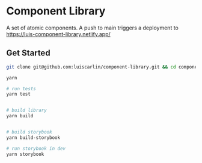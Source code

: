 # Component Library

A set of atomic components. A push to main triggers a deployment to https://luis-component-library.netlify.app/


## Get Started

```bash
git clone git@github.com:luiscarlin/component-library.git && cd component-library

yarn

# run tests
yarn test


# build library
yarn build


# build storybook
yarn build-storybook

# run storybook in dev
yarn storybook
```

